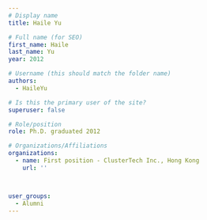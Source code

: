```yaml
---
# Display name
title: Haile Yu

# Full name (for SEO)
first_name: Haile
last_name: Yu
year: 2012

# Username (this should match the folder name)
authors:
  - HaileYu

# Is this the primary user of the site?
superuser: false

# Role/position
role: Ph.D. graduated 2012

# Organizations/Affiliations
organizations:
  - name: First position - ClusterTech Inc., Hong Kong
    url: ''



user_groups:
  - Alumni
---
```


